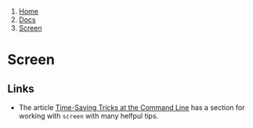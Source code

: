 <!-- -
Title: Screen
Description: Screen
First Published: 2013-12-24
- -->

<ol class="breadcrumb" itemprop="breadcrumb">
	<li><a href="/">Home</a></li>
	<li><a href="/docs/">Docs</a></li>
	<li><a href="/docs/screen.html">Screen</a></li>
</ol>

Screen
======

Links
-----

*   The article [Time-Saving Tricks at the Command Line](http://www.linuxjournal.com/content/time-saving-tricks-command-line) 
    has a section for working with `screen` with many helfpul tips.
